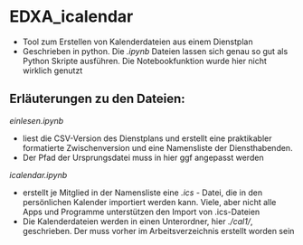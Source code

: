# EDXA_icalendar
+ Tool zum Erstellen von Kalenderdateien aus einem Dienstplan
+ Geschrieben in python. Die *.ipynb* Dateien lassen sich genau so gut als Python Skripte ausführen. Die Notebookfunktion wurde hier nicht wirklich genutzt


## Erläuterungen zu den Dateien:

*einlesen.ipynb* 
+ liest die CSV-Version des Dienstplans und erstellt eine praktikabler formatierte Zwischenversion und eine Namensliste der Diensthabenden.
+ Der Pfad der Ursprungsdatei muss in hier ggf angepasst werden


*icalendar.ipynb*
+ erstellt je Mitglied in der Namensliste eine *.ics* - Datei, die in den persönlichen Kalender importiert werden kann. Viele, aber nicht alle Apps und Programme unterstützen den Import von .ics-Dateien
+ Die Kalenderdateien werden in einen Unterordner, hier *./cal1/*, geschrieben. Der muss vorher im Arbeitsverzeichnis erstellt worden sein
